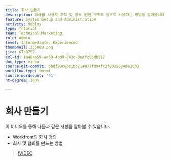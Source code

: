 ```yaml
---
title: 회사 만들기
description: 회사를 사용자 조직 및 항목 권한 구조의 일부로 사용하는 방법을 알아봅니다. 그런 다음 조직을 위한 회사를 만듭니다.
feature: System Setup and Administration
activity: deploy
type: Tutorial
team: Technical Marketing
role: Admin
level: Intermediate, Experienced
thumbnail: 335069.png
jira: KT-8757
exl-id: 1a48aa59-ae69-4bd9-843c-8edfc0bdb517
doc-type: video
source-git-commit: bbdf99c6bc1be714077fd94fc3f8325394de36b3
workflow-type: tm+mt
source-wordcount: '41'
ht-degree: 100%

---
```


# 회사 만들기

이 비디오를 통해 다음과 같은 사항을 알아볼 수 있습니다.

* Workfront의 회사 정의
* 회사 및 협회를 만드는 방법

>[!VIDEO](https://video.tv.adobe.com/v/335069/?quality=12&learn=on&enablevpops=1)
